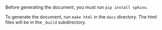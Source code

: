 Before generating the document, you must run `pip install sphinx`.

To generate the document, run `make html` in the `docs` directory.
The html files will be in the `_build` subdirectory.
